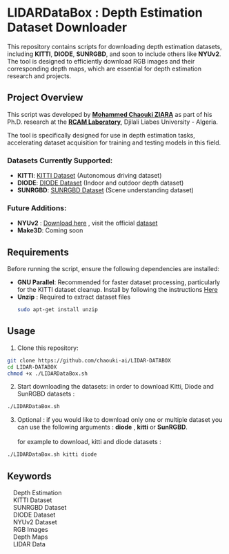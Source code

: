 # LIDARDataBox : Depth Estimation Dataset Downloader 

This repository contains scripts for downloading depth estimation datasets, including **KITTI**, **DIODE**, **SUNRGBD**, and soon to include others like **NYUv2**. The tool is designed to efficiently download RGB images and their corresponding depth maps, which are essential for depth estimation research and projects.

## Project Overview

This script was developed by [**Mohammed Chaouki ZIARA**](mailto:medchaoukiziara@gmail.com) as part of his Ph.D. research at the [**RCAM Laboratory**](https://www.univ-sba.dz/rcam/index.php), 
Djilali Liabes University - Algeria. 

The tool is specifically designed for use in depth estimation tasks, accelerating dataset acquisition for training and testing models in this field.

### Datasets Currently Supported:
- **KITTI**: [KITTI Dataset](http://www.cvlibs.net/datasets/kitti/)
 (Autonomous driving dataset)
- **DIODE**: [DIODE Dataset](https://diode-dataset.org/) (Indoor and outdoor depth dataset)
- **SUNRGBD**: [SUNRGBD Dataset](http://rgbd.cs.princeton.edu/) (Scene understanding dataset)

### Future Additions: 
- **NYUv2** : [Download here](https://drive.usercontent.google.com/download?id=1wC-io-14RCIL4XTUrQLk6lBqU2AexLVp&export=download&authuser=0) ,
visit the official [dataset](https://cs.nyu.edu/~fergus/datasets/nyu_depth_v2.html)
- **Make3D**: Coming soon

## Requirements

Before running the script, ensure the following dependencies are installed:

- **GNU Parallel**: Recommended for faster dataset processing, particularly for the KITTI dataset cleanup. Install by following the instructions
 [Here](https://medium.com/analytics-vidhya/simple-tutorial-to-install-use-gnu-parallel-79251120d618)
- **Unzip** : Required to extract dataset files 
  ```bash
  sudo apt-get install unzip

## Usage 
1. Clone this repository:
  ```bash
  git clone https://github.com/chaouki-ai/LIDAR-DATABOX
  cd LIDAR-DATABOX
  chmod +x ./LIDARDataBox.sh
  ```
2. Start downloading the datasets: in order to download Kitti, Diode and SunRGBD datasets :
  ```bash
  ./LIDARDataBox.sh 
  ```

3. Optional :  if you would like to download only one or multiple dataset you can use the following arguments : 
**diode** , **kitti** or **SunRGBD**. <br /><br />
for example to download, kitti and diode datasets :
  ```bash
  ./LIDARDataBox.sh kitti diode
  ```


## Keywords
&emsp;Depth Estimation<br />
&emsp;KITTI Dataset<br />
&emsp;SUNRGBD Dataset<br />
&emsp;DIODE Dataset<br />
&emsp;NYUv2 Dataset<br />
&emsp;RGB Images<br />
&emsp;Depth Maps<br />
&emsp;LIDAR Data<br />
